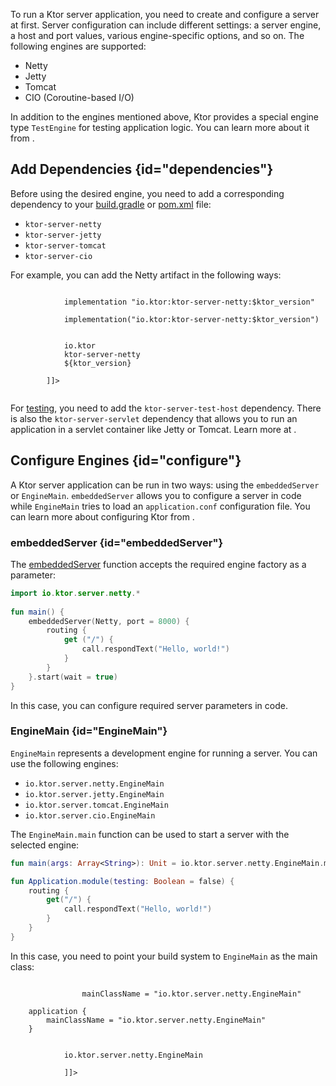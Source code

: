 [//]: # (title: Engines)

To run a Ktor server application, you need to create and configure a server at first.
Server configuration can include different settings: a server engine, a host and port values, various engine-specific options, and so on. The following engines are supported:
- Netty
- Jetty
- Tomcat
- CIO (Coroutine-based I/O)

In addition to the engines mentioned above, Ktor provides a special engine type `TestEngine` for testing application logic. You can learn more about it from [](Testing.md).

## Add Dependencies {id="dependencies"}
Before using the desired engine, you need to add a corresponding dependency to your [build.gradle](Gradle.md) or [pom.xml](Maven.md) file:
* `ktor-server-netty`
* `ktor-server-jetty`
* `ktor-server-tomcat`
* `ktor-server-cio`

For example, you can add the Netty artifact in the following ways:

<tabs>
    <tab title="Gradle (Groovy)">
        <code style="block" lang="Groovy" title="Sample">
            implementation "io.ktor:ktor-server-netty:$ktor_version"
        </code>
    </tab>
    <tab title="Gradle (Kotlin)">
        <code style="block" lang="Kotlin" title="Sample">
            implementation("io.ktor:ktor-server-netty:$ktor_version")
        </code>
    </tab>
    <tab title="Maven">
        <code style="block" lang="XML" title="Sample">
        <![CDATA[
        <dependency>
            <groupId>io.ktor</groupId>
            <artifactId>ktor-server-netty</artifactId>
            <version>${ktor_version}</version>
        </dependency>
        ]]>
        </code>
   </tab>
</tabs>


For [testing](Testing.md), you need to add the `ktor-server-test-host` dependency. 
There is also the `ktor-server-servlet` dependency that allows you to run an application in a servlet container like Jetty or Tomcat. Learn more at [](containers.md).


## Configure Engines {id="configure"}
A Ktor server application can be run in two ways: using the `embeddedServer` or `EngineMain`. `embeddedServer` allows you to configure a server in code while `EngineMain` tries to load an `application.conf` configuration file. You can learn more about configuring Ktor from [](Configurations.md).

### embeddedServer {id="embeddedServer"}
The [embeddedServer](https://api.ktor.io/%ktor_version%/io.ktor.server.engine/embedded-server.html) function accepts the required engine factory as a parameter:
```kotlin
import io.ktor.server.netty.*
    
fun main() {
    embeddedServer(Netty, port = 8000) {
        routing {
            get ("/") {
                call.respondText("Hello, world!")
            }
        }
    }.start(wait = true)
}
```
In this case, you can configure required server parameters in code.

### EngineMain {id="EngineMain"}
`EngineMain` represents a development engine for running a server. You can use the following engines:
* `io.ktor.server.netty.EngineMain`
* `io.ktor.server.jetty.EngineMain`
* `io.ktor.server.tomcat.EngineMain`
* `io.ktor.server.cio.EngineMain`

The `EngineMain.main` function can be used to start a server with the selected engine:
```kotlin
fun main(args: Array<String>): Unit = io.ktor.server.netty.EngineMain.main(args)

fun Application.module(testing: Boolean = false) {
    routing {
        get("/") {
            call.respondText("Hello, world!")
        }
    }
}
```

In this case, you need to point your build system to `EngineMain` as the main class:

<tabs>
        <tab title="Gradle (Groovy)">
            <code style="block" lang="Groovy" title="Sample">
                mainClassName = "io.ktor.server.netty.EngineMain"
            </code>
        </tab>
        <tab title="Gradle (Kotlin)">
            <code style="block" lang="Kotlin" title="Sample">
    application {
        mainClassName = "io.ktor.server.netty.EngineMain"
    }
            </code>
        </tab>
        <tab title="Maven">
            <code style="block" lang="XML" title="Sample">
            <![CDATA[
        <properties>
            <main.class>io.ktor.server.netty.EngineMain</main.class>
        </properties>
            ]]>
            </code>
       </tab>
</tabs>





